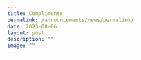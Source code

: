 ```yaml
---
title: Compliments
permalink: /announcements/news/permalink/
date: 2023-08-06
layout: post
description: ""
image: ""
---
```

